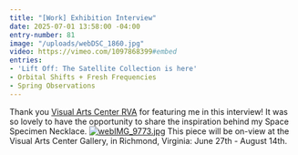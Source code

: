 ```yaml
---
title: "[Work] Exhibition Interview"
date: 2025-07-01 13:58:00 -04:00
entry-number: 81
image: "/uploads/webDSC_1860.jpg"
video: https://vimeo.com/1097868399#embed
entries:
- 'Lift Off: The Satellite Collection is here'
- Orbital Shifts + Fresh Frequencies
- Spring Observations
---
```


Thank you [Visual Arts Center RVA](https://www.visarts.org/) for featuring me in this interview! It was so lovely to have the opportunity to share the inspiration behind my Space Specimen Necklace. 
[![webIMG_9773.jpg](/uploads/webIMG_9773.jpg)](https://www.visarts.org/exhibition/work-2025/)
This piece will be on-view at the Visual Arts Center Gallery, in Richmond, Virginia: June 27th - August 14th. 